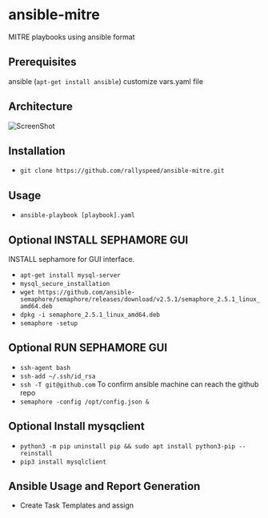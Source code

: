 # ansible-mitre
MITRE playbooks using ansible format

## Prerequisites
ansible (`apt-get install ansible`)
customize vars.yaml file

## Architecture
![ScreenShot](https://raw.github.com/rallyspeed/ansible-mitre/archi.JPG)

## Installation
- `git clone https://github.com/rallyspeed/ansible-mitre.git`

## Usage
- `ansible-playbook [playbook].yaml`

## Optional INSTALL SEPHAMORE GUI
INSTALL  sephamore for GUI interface.
 - `apt-get install mysql-server`
 - `mysql_secure_installation`
 - `wget https://github.com/ansible-semaphore/semaphore/releases/download/v2.5.1/semaphore_2.5.1_linux_amd64.deb`
 - `dpkg -i semaphore_2.5.1_linux_amd64.deb`
 - `semaphore -setup`
## Optional RUN SEPHAMORE GUI
 - `ssh-agent bash`
 - `ssh-add ~/.ssh/id_rsa`
 - `ssh -T git@github.com` To confirm ansible machine can reach the github repo
 - `semaphore -config /opt/config.json &`
 
## Optional Install mysqclient
 - `python3 -m pip uninstall pip && sudo apt install python3-pip --reinstall`
 - `pip3 install mysqlclient`

## Ansible Usage and Report Generation
 - Create Task Templates and assign 

